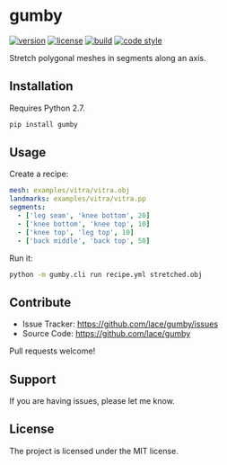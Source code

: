 gumby
=====

[![version](https://img.shields.io/pypi/v/gumby.svg?style=flat-square)][pypi]
[![license](https://img.shields.io/pypi/l/gumby.svg?style=flat-square)][pypi]
[![build](https://img.shields.io/circleci/project/github/lace/gumby/master.svg?style=flat-square)][build]
[![code style](https://img.shields.io/badge/code%20style-black-black.svg?style=flat-square)][black]

Stretch polygonal meshes in segments along an axis.

[pypi]: https://pypi.org/project/gumby/
[black]: https://black.readthedocs.io/en/stable/
[build]: https://circleci.com/gh/lace/gumby/tree/master


Installation
------------

Requires Python 2.7.

```sh
pip install gumby
```

Usage
-----

Create a recipe:

```yml
mesh: examples/vitra/vitra.obj
landmarks: examples/vitra/vitra.pp
segments:
  - ['leg seam', 'knee bottom', 20]
  - ['knee bottom', 'knee top', 10]
  - ['knee top', 'leg top', 10]
  - ['back middle', 'back top', 50]
```

Run it:

```sh
python -m gumby.cli run recipe.yml stretched.obj
```

Contribute
----------

- Issue Tracker: https://github.com/lace/gumby/issues
- Source Code: https://github.com/lace/gumby

Pull requests welcome!

Support
-------

If you are having issues, please let me know.


License
-------

The project is licensed under the MIT license.
